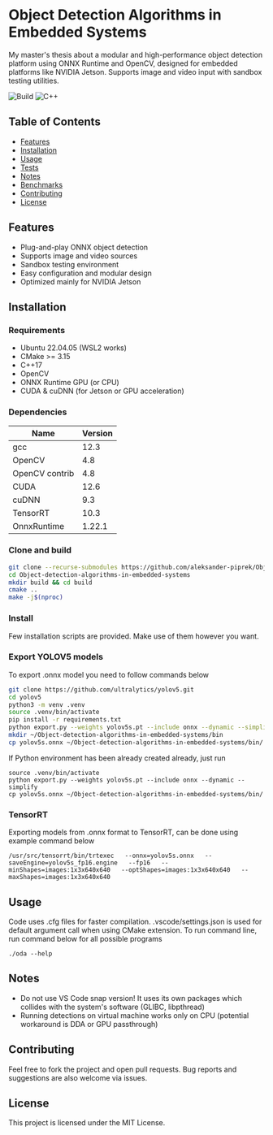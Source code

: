 # Object Detection Algorithms in Embedded Systems

My master's thesis about a modular and high-performance object detection platform using ONNX Runtime and OpenCV, designed for embedded platforms like NVIDIA Jetson. Supports image and video input with sandbox testing utilities.

![Build](https://img.shields.io/badge/build-passing-brightgreen)
![C++](https://img.shields.io/badge/language-C++17-blue)

## Table of Contents

- [Features](#features)
- [Installation](#installation)
- [Usage](#usage)
- [Tests](#tests)
- [Notes](#notes)
- [Benchmarks](#benchmarks)
- [Contributing](#contributing)
- [License](#license)

## Features

- Plug-and-play ONNX object detection
- Supports image and video sources
- Sandbox testing environment
- Easy configuration and modular design
- Optimized mainly for NVIDIA Jetson

## Installation

### Requirements
- Ubuntu 22.04.05 (WSL2 works)
- CMake >= 3.15
- C++17
- OpenCV
- ONNX Runtime GPU (or CPU)
- CUDA & cuDNN (for Jetson or GPU acceleration)

### Dependencies
| Name           | Version |
|----------------|---------|
| gcc            | 12.3    |
| OpenCV         | 4.8     |
| OpenCV contrib | 4.8     |
| CUDA           | 12.6    |
| cuDNN          | 9.3     |
| TensorRT       | 10.3    |
| OnnxRuntime    | 1.22.1  |
 

### Clone and build
```bash
git clone --recurse-submodules https://github.com/aleksander-piprek/Object-detection-algorithms-in-embedded-systems.git
cd Object-detection-algorithms-in-embedded-systems
mkdir build && cd build
cmake ..
make -j$(nproc)
```

### Install  
Few installation scripts are provided. Make use of them however you want.

### Export YOLOV5 models
To export .onnx model you need to follow commands below
```bash
git clone https://github.com/ultralytics/yolov5.git
cd yolov5
python3 -m venv .venv
source .venv/bin/activate
pip install -r requirements.txt
python export.py --weights yolov5s.pt --include onnx --dynamic --simplify
mkdir ~/Object-detection-algorithms-in-embedded-systems/bin
cp yolov5s.onnx ~/Object-detection-algorithms-in-embedded-systems/bin/
```

If Python environment has been already created already, just run
```
source .venv/bin/activate
python export.py --weights yolov5s.pt --include onnx --dynamic --simplify
cp yolov5s.onnx ~/Object-detection-algorithms-in-embedded-systems/bin/
```

### TensorRT
Exporting models from .onnx format to TensorRT, can be done using example command below
```
/usr/src/tensorrt/bin/trtexec   --onnx=yolov5s.onnx   --saveEngine=yolov5s_fp16.engine   --fp16   --minShapes=images:1x3x640x640   --optShapes=images:1x3x640x640   --maxShapes=images:1x3x640x640
```

## Usage
Code uses .cfg files for faster compilation. .vscode/settings.json is used for default argument call when using CMake extension. To run command line, run command below for all possible programs 
```
./oda --help
```

## Notes

- Do not use VS Code snap version! It uses its own packages which collides with the system's software (GLIBC, libpthread)
- Running detections on virtual machine works only on CPU (potential workaround is DDA or GPU passthrough)

## Contributing

Feel free to fork the project and open pull requests. Bug reports and suggestions are also welcome via issues.

## License

This project is licensed under the MIT License.